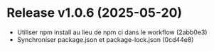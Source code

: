 # Release v1.0.6 (2025-05-20)

- Utiliser npm install au lieu de npm ci dans le workflow (2abb0e3)
- Synchroniser package.json et package-lock.json (0cd44e8)
